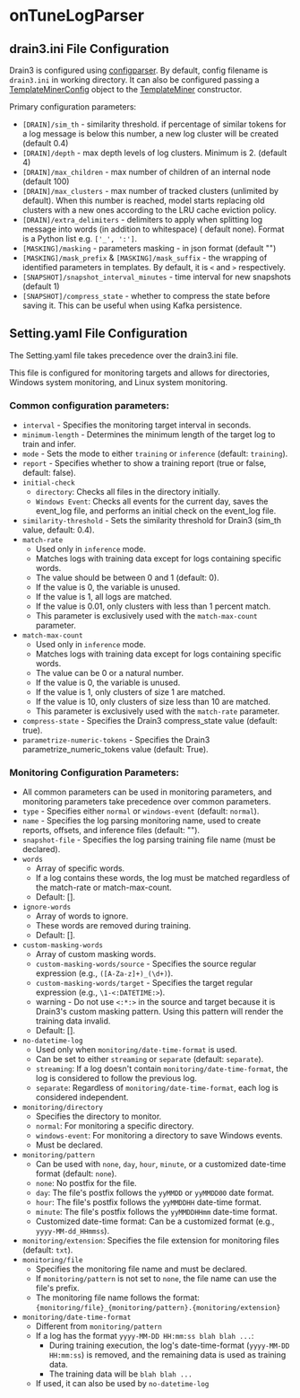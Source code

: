 # onTuneLogParser

## drain3.ini File Configuration

Drain3 is configured using [configparser](https://docs.python.org/3.4/library/configparser.html). By default, config
filename is `drain3.ini` in working directory. It can also be configured passing
a [TemplateMinerConfig](drain3/template_miner_config.py) object to the [TemplateMiner](drain3/template_miner.py)
constructor.

Primary configuration parameters:

- `[DRAIN]/sim_th` - similarity threshold. if percentage of similar tokens for a log message is below this number, a new log cluster will be created (default 0.4)
- `[DRAIN]/depth` - max depth levels of log clusters. Minimum is 2. (default 4)
- `[DRAIN]/max_children` - max number of children of an internal node (default 100)
- `[DRAIN]/max_clusters` - max number of tracked clusters (unlimited by default). When this number is reached, model
  starts replacing old clusters with a new ones according to the LRU cache eviction policy.
- `[DRAIN]/extra_delimiters` - delimiters to apply when splitting log message into words (in addition to whitespace) (
  default none). Format is a Python list e.g. `['_', ':']`.
- `[MASKING]/masking` - parameters masking - in json format (default "")
- `[MASKING]/mask_prefix` & `[MASKING]/mask_suffix` - the wrapping of identified parameters in templates. By default, it
  is `<` and `>` respectively.
- `[SNAPSHOT]/snapshot_interval_minutes` - time interval for new snapshots (default 1)
- `[SNAPSHOT]/compress_state` - whether to compress the state before saving it. This can be useful when using Kafka
  persistence.

## Setting.yaml File Configuration

The Setting.yaml file takes precedence over the drain3.ini file.

This file is configured for monitoring targets and allows for directories, Windows system monitoring, and Linux system monitoring.

### Common configuration parameters:

- `interval` - Specifies the monitoring target interval in seconds.
- `minimum-length` - Determines the minimum length of the target log to train and infer.
- `mode` - Sets the mode to either `training` or `inference` (default: `training`).
- `report` - Specifies whether to show a training report (true or false, default: false).
- `initial-check`
  * `directory`: Checks all files in the directory initially.
  * `Windows Event`: Checks all events for the current day, saves the event_log file, and performs an initial check on the event_log file.
- `similarity-threshold` - Sets the similarity threshold for Drain3 (sim_th value, default: 0.4).
- `match-rate` 
  * Used only in `inference` mode.
  * Matches logs with training data except for logs containing specific words.
  * The value should be between 0 and 1 (default: 0).
  * If the value is 0, the variable is unused.
  * If the value is 1, all logs are matched.
  * If the value is 0.01, only clusters with less than 1 percent match.
  * This parameter is exclusively used with the `match-max-count` parameter.
- `match-max-count`
  * Used only in `inference` mode.
  * Matches logs with training data except for logs containing specific words.
  * The value can be 0 or a natural number.
  * If the value is 0, the variable is unused.
  * If the value is 1, only clusters of size 1 are matched.
  * If the value is 10, only clusters of size less than 10 are matched.
  * This parameter is exclusively used with the `match-rate` parameter.
- `compress-state` - Specifies the Drain3 compress_state value (default: true).
- `parametrize-numeric-tokens` - Specifies the Drain3 parametrize_numeric_tokens value (default: True).

### Monitoring Configuration Parameters:
- All common parameters can be used in monitoring parameters, and monitoring parameters take precedence over common parameters.
- `type` - Specifies either `normal` or `windows-event` (default: `normal`).
- `name` - Specifies the log parsing monitoring name, used to create reports, offsets, and inference files (default: "").
- `snapshot-file` - Specifies the log parsing training file name (must be declared).
- `words` 
  * Array of specific words.
  * If a log contains these words, the log must be matched regardless of the match-rate or match-max-count.
  * Default: [].
- `ignore-words`
  * Array of words to ignore.
  * These words are removed during training.
  * Default: [].
- `custom-masking-words`
  * Array of custom masking words.
  * `custom-masking-words/source` - Specifies the source regular expression (e.g., `([A-Za-z]+)_(\d+)`).
  * `custom-masking-words/target` - Specifies the target regular expression (e.g., `\1-<:DATETIME:>`).
  * warning - Do not use `<:*:>` in the source and target because it is Drain3's custom masking pattern. Using this pattern will render the training data invalid.
  * Default: [].
- `no-datetime-log`
  * Used only when `monitoring/date-time-format` is used.
  * Can be set to either `streaming` or `separate` (default: `separate`).
  * `streaming`: If a log doesn't contain `monitoring/date-time-format`, the log is considered to follow the previous log.
  * `separate`: Regardless of `monitoring/date-time-format`, each log is considered independent.
- `monitoring/directory`
  * Specifies the directory to monitor.
  * `normal`: For monitoring a specific directory.
  * `windows-event`: For monitoring a directory to save Windows events.
  * Must be declared.
- `monitoring/pattern`
  * Can be used with `none`, `day`, `hour`, `minute`, or a customized date-time format (default: `none`).
  * `none`: No postfix for the file.
  * `day`: The file's postfix follows the `yyMMDD` or `yyMMDD00` date format.
  * `hour`: The file's postfix follows the `yyMMDDHH` date-time format.
  * `minute`: The file's postfix follows the `yyMMDDHHmm` date-time format.
  * Customized date-time format: Can be a customized format (e.g., `yyyy-MM-dd_HHmmss`).
- `monitoring/extension`: Specifies the file extension for monitoring files (default: `txt`).
- `monitoring/file`
  * Specifies the monitoring file name and must be declared.
  * If `monitoring/pattern` is not set to `none`, the file name can use the file's prefix.
  * The monitoring file name follows the format: `{monitoring/file}_{monitoring/pattern}.{monitoring/extension}`
- `monitoring/date-time-format`
  * Different from `monitoring/pattern`
  * If a log has the format `yyyy-MM-DD HH:mm:ss blah blah ...`:
    * During training execution, the log's date-time-format (`yyyy-MM-DD HH:mm:ss`) is removed, and the remaining data is used as training data.
    * The training data will be `blah blah ...`
  * If used, it can also be used by `no-datetime-log`

  